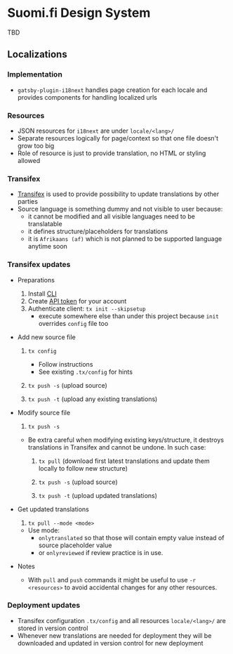# Suomi.fi Design System

TBD

## Localizations

### Implementation

- `gatsby-plugin-i18next` handles page creation for each locale and provides components for handling localized urls

### Resources

- JSON resources for `i18next` are under `locale/<lang>/`
- Separate resources logically for page/context so that one file doesn't grow too big
- Role of resource is just to provide translation, no HTML or styling allowed

### Transifex

- [Transifex](https://www.transifex.com/) is used to provide possibility to update translations by other parties
- Source language is something dummy and not visible to user because:
  - it cannot be modified and all visible languages need to be translatable
  - it defines structure/placeholders for translations
  - it is `Afrikaans (af)` which is not planned to be supported language anytime soon

### Transifex updates

- Preparations

  1. Install [CLI](https://docs.transifex.com/client)
  1. Create [API token](https://www.transifex.com/user/settings/api/) for your account
  1. Authenticate client: `tx init --skipsetup`
     - execute somewhere else than under this project because `init` overrides `config` file too

- Add new source file

  1. `tx config`

     - Follow instructions
     - See existing `.tx/config` for hints

  1. `tx push -s` (upload source)

  1. `tx push -t` (upload any existing translations)

- Modify source file

  1. `tx push -s`

  - Be extra careful when modifying existing keys/structure, it destroys translations in Transifex and cannot be undone.
    In such case:

    1. `tx pull` (download first latest translations and update them locally to follow new structure)

    1. `tx push -s` (upload source)

    1. `tx push -t` (upload updated translations)

- Get updated translations

  1. `tx pull --mode <mode>`

  - Use mode:
    - `onlytranslated` so that those will contain empty value instead of source placeholder value
    - or `onlyreviewed` if review practice is in use.

- Notes

  - With `pull` and `push` commands it might be useful to use `-r <resources>` to avoid accidental changes for any other resources.

### Deployment updates

- Transifex configuration `.tx/config` and all resources `locale/<lang>/` are stored in version control
- Whenever new translations are needed for deployment they will be downloaded and updated in version control for new deployment
